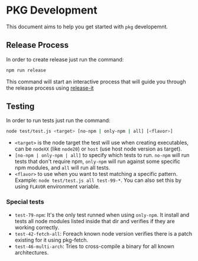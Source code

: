 # PKG Development

This document aims to help you get started with `pkg` developemnt.

## Release Process

In order to create release just run the command:

```bash
npm run release
```

This command will start an interactive process that will guide you through the release process using [release-it](https://github.com/release-it/release-it)

## Testing

In order to run tests just run the command:

```bash
node test/test.js <target> [no-npm | only-npm | all] [<flavor>]
```

- `<target>` is the node target the test will use when creating executables, can be `nodeXX` (like `node20`) or `host` (use host node version as target).
- `[no-npm | only-npm | all]` to specify which tests to run. `no-npm` will run tests that don't require npm, `only-npm` will run against some specific npm modules, and `all` will run all tests.
- `<flavor>` to use when you want to test matching a specific pattern. Example: `node test/test.js all test-99-*`. You can also set this by using `FLAVOR` environment variable.

### Special tests

- `test-79-npm`: It's the only test runned when using `only-npm`. It install and tests all node modules listed inside that dir and verifies if they are working correctly.
- `test-42-fetch-all`: Foreach known node version verifies there is a patch existing for it using pkg-fetch.
- `test-46-multi-arch`: Tries to cross-compile a binary for all known architectures.

